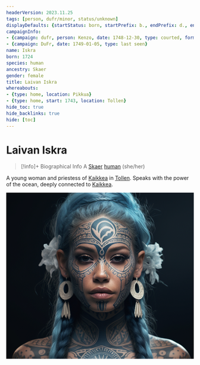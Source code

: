 ```yaml
---
headerVersion: 2023.11.25
tags: [person, dufr/minor, status/unknown]
displayDefaults: {startStatus: born, startPrefix: b., endPrefix: d., endStatus: died}
campaignInfo:
- {campaign: dufr, person: Kenzo, date: 1748-12-30, type: courted, format: '<met:U> by <person> on <target>'}
- {campaign: DuFr, date: 1749-01-05, type: last seen}
name: Iskra
born: 1724
species: human
ancestry: Skaer
gender: female
title: Laivan Iskra
whereabouts:
- {type: home, location: Pikkua}
- {type: home, start: 1743, location: Tollen}
hide_toc: true
hide_backlinks: true
hide: [toc]
---
```

# Laivan Iskra
>[!info]+ Biographical Info
> A [Skaer](<../../gazetteer/western-green-sea/skaerhem/skaerhem.md>) [human](<../../species/humans/humans.md>) (she/her)
> 
>> 
>> 
>> 

A young woman and priestess of [Kaikkea](<../../cosmology/gods/incorporeal-gods/kaikkea.md>) in [Tollen](<../../gazetteer/western-green-sea/tollen/tollen.md>). Speaks with the power of the ocean, deeply connected to [Kaikkea](<../../cosmology/gods/incorporeal-gods/kaikkea.md>). 

![Laivan Iskra](../../assets/laivan-iskra.png)
